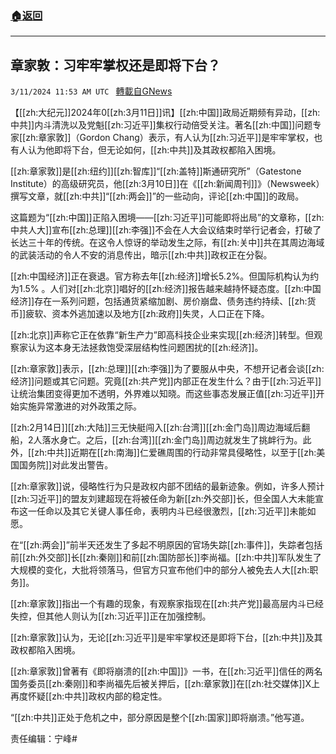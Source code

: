 ###  [:house:返回](README.md)
---


## 章家敦：习牢牢掌权还是即将下台？
`3/11/2024 11:53 AM UTC ` [轉載自GNews](https://gnews.org/articles/2384326)

【[[zh:大纪元]]2024年0[[zh:3月11日]]讯】[[zh:中国]]政局近期频有异动，[[zh:中共]]内斗清洗以及党魁[[zh:习近平]]集权行动倍受关注。著名[[zh:中国]]问题专家[[zh:章家敦]]（Gordon Chang）表示，有人认为[[zh:习近平]]是牢牢掌权，也有人认为他即将下台，但无论如何，[[zh:中共]]及其政权都陷入困境。

[[zh:章家敦]]是[[zh:纽约]][[zh:智库]]“[[zh:盖特]]斯通研究所”（Gatestone Institute）的高级研究员，他[[zh:3月10日]]在《[[zh:新闻周刊]]》（Newsweek）撰写文章，就[[zh:中共]]“[[zh:两会]]”的一些动向，评论[[zh:中国]]的政局。

这篇题为“[[zh:中国]]正陷入困境——[[zh:习近平]]可能即将出局”的文章称，[[zh:中共人大]]宣布[[zh:总理]][[zh:李强]]不会在人大会议结束时举行记者会，打破了长达三十年的传统。在这令人惊讶的举动发生之际，有[[zh:关中]]共在其周边海域的武装活动的令人不安的消息传出，暗示[[zh:中共]]政权正在分裂。

[[zh:中国经济]]正在衰退。官方称去年[[zh:经济]]增长5.2%。但国际机构认为约为1.5% 。人们对[[zh:北京]]唱好的[[zh:经济]]报告越来越持怀疑态度。[[zh:中国经济]]存在一系列问题，包括通货紧缩加剧、房价崩盘、债务违约持续、[[zh:货币]]疲软、资本外逃加速以及地方[[zh:政府]]失灵，人口正在下降。

[[zh:北京]]声称它正在依靠“新生产力”即高科技企业来实现[[zh:经济]]转型。但观察家认为这本身无法拯救饱受深层结构性问题困扰的[[zh:经济]]。

[[zh:章家敦]]表示，[[zh:总理]][[zh:李强]]为了要服从中央，不想开记者会谈[[zh:经济]]问题或其它问题。究竟[[zh:共产党]]内部正在发生什么？由于[[zh:习近平]]让统治集团变得更加不透明，外界难以知晓。而这些事态发展正值[[zh:习近平]]开始实施异常激进的对外政策之际。

[[zh:2月14日]][[zh:大陆]]三无快艇闯入[[zh:台湾]][[zh:金门岛]]周边海域后翻船，2人落水身亡。之后，[[zh:台湾]][[zh:金门岛]]周边就发生了挑衅行为。此外，[[zh:中共]]近期在[[zh:南海]]仁爱礁周围的行动非常具侵略性，以至于[[zh:美国国务院]]对此发出警告。

[[zh:章家敦]]说，侵略性行为只是政权内部不团结的最新迹象。例如，许多人预计[[zh:习近平]]的盟友刘建超现在将被任命为新[[zh:外交部]]长，但全国人大未能宣布这一任命以及其它关键人事任命，表明内斗已经很激烈，[[zh:习近平]]未能如愿。

在“[[zh:两会]]”前半天还发生了多起不明原因的官场失踪[[zh:事件]]，失踪者包括前[[zh:外交部]]长[[zh:秦刚]]和前[[zh:国防部长]]李尚福。[[zh:中共]]军队发生了大规模的变化，大批将领落马，但官方只宣布他们中的部分人被免去人大[[zh:职务]]。

[[zh:章家敦]]指出一个有趣的现象，有观察家指现在[[zh:共产党]]最高层内斗已经失控，但其他人则认为[[zh:习近平]]正在加强控制。

[[zh:章家敦]]认为，无论[[zh:习近平]]是牢牢掌权还是即将下台，[[zh:中共]]及其政权都陷入困境。

[[zh:章家敦]]曾&#33879;有《即将崩溃的[[zh:中国]]》一书，在[[zh:习近平]]信任的两名国务委员[[zh:秦刚]]和李尚福先后被关押后，[[zh:章家敦]]在[[zh:社交媒体]]X上再度怀疑[[zh:中共]]政权内部的稳定性。

“[[zh:中共]]正处于危机之中，部分原因是整个[[zh:国家]]即将崩溃。”他写道。

责任编辑：宁峰#
